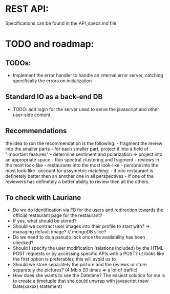 REST API:
=========

Specifications can be found in the API_specs.md file

TODO and roadmap:
=================

TODOs:
------
* Implement the error handler to handle an internal error server, catching specifically the errors on initialization


Standard IO as a back-end DB
----------------------------
 * TODO: add login for the server used to serve the javascript and other user-side content

Recommendations
----------------
the idea to run the recommendation is the following:
    - fragment the review into the smaller parts
    - for each smaller part, project it into a field of "important features"
    - determine sentiment and polarization => project into an appropriate space
    - Run spectral clustering and fragment
        - reviews in the most look-like
        - restaurants into the most look-like
        - persons into the most look-like
    -account for assymetric matching:
        - if one restaurant is definetely better then an another one in all perspectives
        - if one of the reviewers has definetely a better ability to review then all the
            others.


To check with Lauriane
-----------------------

 * Do we do identification via FB for the users and redirection towards the official restaurant page for the restaurant?
 * If yes, what should be stored?
 * Should we contract user images into their profile to start with? => managing default image? // mongoDB slice?
 * Do we need to do a pseudo lock once the availability has been checked?
 * Should I specify the user modification (relations included) by the HTML POST requests or by accessing specific APIs with a POST?
 (it looks like the first option is preferable); this will avoid us to
 * Should we store separately the picture and the reviews or store separately the pictures? (4 Mb x 20 times => a lot of traffic)
 * How does she wants to see the Datetime? The easiest solution for me is to create a timetuple that she could unwrap with javascript
 (new Date(xxxxx) statement)
